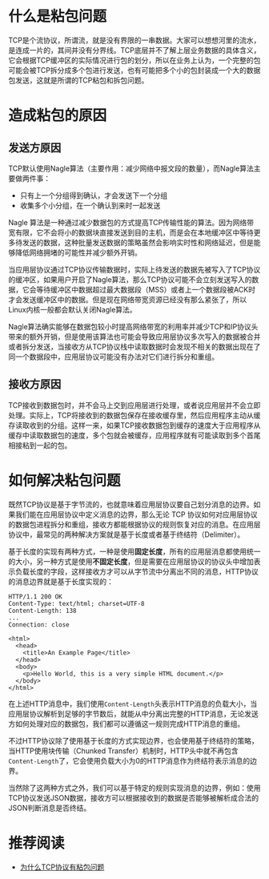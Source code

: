# 什么是粘包问题
TCP是个流协议，所谓流，就是没有界限的一串数据。大家可以想想河里的流水，是连成一片的，其间并没有分界线。TCP底层并不了解上层业务数据的具体含义，它会根据TCP缓冲区的实际情况进行包的划分，所以在业务上认为，一个完整的包可能会被TCP拆分成多个包进行发送，也有可能把多个小的包封装成一个大的数据包发送，这就是所谓的TCP粘包和拆包问题。

# 造成粘包的原因
## 发送方原因
TCP默认使用Nagle算法（主要作用：减少网络中报文段的数量），而Nagle算法主要做两件事：
- 只有上一个分组得到确认，才会发送下一个分组
- 收集多个小分组，在一个确认到来时一起发送  

Nagle 算法是一种通过减少数据包的方式提高TCP传输性能的算法。因为网络带宽有限，它不会将小的数据块直接发送到目的主机，而是会在本地缓冲区中等待更多待发送的数据，这种批量发送数据的策略虽然会影响实时性和网络延迟，但是能够降低网络拥堵的可能性并减少额外开销。

当应用层协议通过TCP协议传输数据时，实际上待发送的数据先被写入了TCP协议的缓冲区，如果用户开启了Nagle算法，那么TCP协议可能不会立刻发送写入的数据，它会等待缓冲区中数据超过最大数据段（MSS）或者上一个数据段被ACK时才会发送缓冲区中的数据。但是现在网络带宽资源已经没有那么紧张了，所以Linux内核一般都会默认关闭Nagle算法。

Nagle算法确实能够在数据包较小时提高网络带宽的利用率并减少TCP和IP协议头带来的额外开销，但是使用该算法也可能会导致应用层协议多次写入的数据被合并或者拆分发送，当接收方从TCP协议栈中读取数据时会发现不相关的数据出现在了同一个数据段中，应用层协议可能没有办法对它们进行拆分和重组。

## 接收方原因
TCP接收到数据包时，并不会马上交到应用层进行处理，或者说应用层并不会立即处理。实际上，TCP将接收到的数据包保存在接收缓存里，然后应用程序主动从缓存读取收到的分组。这样一来，如果TCP接收数据包到缓存的速度大于应用程序从缓存中读取数据包的速度，多个包就会被缓存，应用程序就有可能读取到多个首尾相接粘到一起的包。

# 如何解决粘包问题
既然TCP协议是基于字节流的，也就意味着应用层协议要自己划分消息的边界。如果我们能在应用层协议中定义消息的边界，那么无论 TCP 协议如何对应用层协议的数据包进程拆分和重组，接收方都能根据协议的规则恢复对应的消息。在应用层协议中，最常见的两种解决方案就是基于长度或者基于终结符（Delimiter）。

基于长度的实现有两种方式，一种是使用**固定长度**，所有的应用层消息都使用统一的大小，另一种方式是使用**不固定长度**，但是需要在应用层协议的协议头中增加表示负载长度的字段，这样接收方才可以从字节流中分离出不同的消息，HTTP协议的消息边界就是基于长度实现的：

```http
HTTP/1.1 200 OK
Content-Type: text/html; charset=UTF-8
Content-Length: 138
...
Connection: close

<html>
  <head>
    <title>An Example Page</title>
  </head>
  <body>
    <p>Hello World, this is a very simple HTML document.</p>
  </body>
</html>
```

在上述HTTP消息中，我们使用`Content-Length`头表示HTTP消息的负载大小，当应用层协议解析到足够的字节数后，就能从中分离出完整的HTTP消息，无论发送方如何处理对应的数据包，我们都可以遵循这一规则完成HTTP消息的重组。

不过HTTP协议除了使用基于长度的方式实现边界，也会使用基于终结符的策略，当HTTP使用块传输（Chunked Transfer）机制时，HTTP头中就不再包含`Content-Length`了，它会使用负载大小为0的HTTP消息作为终结符表示消息的边界。

当然除了这两种方式之外，我们可以基于特定的规则实现消息的边界，例如：使用TCP协议发送JSON数据，接收方可以根据接收到的数据是否能够被解析成合法的JSON判断消息是否终结。


# 推荐阅读
- [为什么TCP协议有粘包问题](https://draveness.me/whys-the-design-tcp-message-frame/)